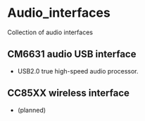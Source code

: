 # Audio_interfaces
Collection of audio interfaces

## CM6631 audio USB interface 

* USB2.0 true high-speed audio processor.

## CC85XX wireless interface

* (planned)
